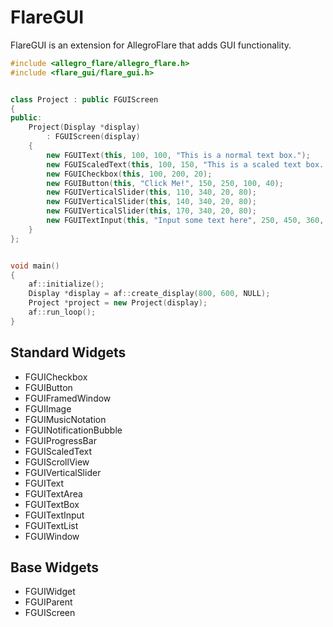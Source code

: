 FlareGUI
========

FlareGUI is an extension for AllegroFlare that adds GUI functionality.


```cpp
#include <allegro_flare/allegro_flare.h>
#include <flare_gui/flare_gui.h>


class Project : public FGUIScreen
{
public:
	Project(Display *display)
		: FGUIScreen(display)
	{
		new FGUIText(this, 100, 100, "This is a normal text box.");
		new FGUIScaledText(this, 100, 150, "This is a scaled text box.  It renders smoothly when in motion.");
		new FGUICheckbox(this, 100, 200, 20);
		new FGUIButton(this, "Click Me!", 150, 250, 100, 40);
		new FGUIVerticalSlider(this, 110, 340, 20, 80);
		new FGUIVerticalSlider(this, 140, 340, 20, 80);
		new FGUIVerticalSlider(this, 170, 340, 20, 80);
		new FGUITextInput(this, "Input some text here", 250, 450, 360, 40);
	}
};


void main()
{
	af::initialize();
	Display *display = af::create_display(800, 600, NULL);
	Project *project = new Project(display);
	af::run_loop();
}
```



Standard Widgets
----------------

* FGUICheckbox
* FGUIButton
* FGUIFramedWindow
* FGUIImage
* FGUIMusicNotation
* FGUINotificationBubble
* FGUIProgressBar
* FGUIScaledText
* FGUIScrollView
* FGUIVerticalSlider
* FGUIText
* FGUITextArea
* FGUITextBox
* FGUITextInput
* FGUITextList
* FGUIWindow


Base Widgets
------------

* FGUIWidget
* FGUIParent
* FGUIScreen

